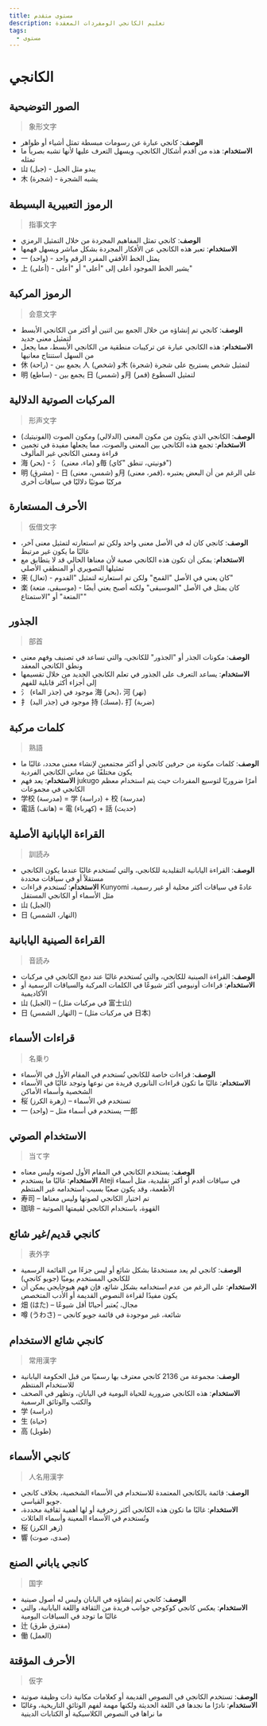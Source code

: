 ```yaml
---
title: مستوى متقدم
description: تعليم الكانجي الومفردات المعقدة
tags:
  - مستوى
---
```

# الكانجي

## الصور التوضيحية

>象形文字

- **الوصف**: كانجي عبارة عن رسومات مبسطة تمثل أشياء أو ظواهر
- **الاستخدام**: هذه من أقدم أشكال الكانجي، ويسهل التعرف عليها لأنها تشبه بصرياً ما تمثله
- 山 (جبل) - يبدو مثل الجبل
- 木 (شجرة) - يشبه الشجرة

## الرموز التعبيرية البسيطة

>指事文字

- **الوصف**: كانجي تمثل المفاهيم المجردة من خلال التمثيل الرمزي
- **الاستخدام**: تعبر هذه الكانجي عن الأفكار المجردة بشكل مباشر ويسهل فهمها
- 一 (واحد) - يمثل الخط الأفقي المفرد الرقم واحد
- 上 (أعلى) - يشير الخط الموجود أعلى إلى "أعلى" أو "أعلى"

## الرموز المركبة

>会意文字

- **الوصف**: كانجي تم إنشاؤه من خلال الجمع بين اثنين أو أكثر من الكانجي الأبسط لتمثيل معنى جديد
- **الاستخدام**: هذه الكانجي عبارة عن تركيبات منطقية من الكانجي الأبسط، مما يجعل من السهل استنتاج معانيها
- 休 (راحة) - يجمع بين 人 (شخص) و木 (شجرة) لتمثيل شخص يستريح على شجرة
- 明 (ساطع) - يجمع بين 日 (شمس) و月 (قمر) لتمثيل السطوع

## المركبات الصوتية الدلالية

>形声文字

- **الوصف**: الكانجي الذي يتكون من مكون المعنى (الدلالي) ومكون الصوت (الفونيتيك)
- **الاستخدام**: تجمع هذه الكانجي بين المعنى والصوت، مما يجعلها مفيدة في تخمين قراءة ومعنى الكانجي غير المألوف
- 海 (بحر) - 氵 (ماء، معنى) و毎 (فونيتي، تنطق "كاي")
- 明 (مشرق) - 日 (شمس، معنى) و月 (قمر، معنى)، على الرغم من أن البعض يعتبره مركبًا صوتيًا دلاليًا في سياقات أخرى

## الأحرف المستعارة

>仮借文字

- **الوصف**: كانجي كان له في الأصل معنى واحد ولكن تم استعارته لتمثيل معنى آخر، غالبًا ما يكون غير مرتبط
- **الاستخدام**: يمكن أن تكون هذه الكانجي صعبة لأن معناها الحالي قد لا يتطابق مع تمثيلها التصويري أو المنطقي الأصلي
- 来 (تعال) - كان يعني في الأصل "القمح" ولكن تم استعارته لتمثيل "القدوم"
- 楽 (موسيقى، متعة) - كان يمثل في الأصل "الموسيقى" ولكنه أصبح يعني أيضًا "المتعة" أو "الاستمتاع"

## الجذور

>部首

- **الوصف**: مكونات الجذر أو "الجذور" للكانجي، والتي تساعد في تصنيف وفهم معنى ونطق الكانجي المعقد
- **الاستخدام**: يساعد التعرف على الجذور في تعلم الكانجي الجديد من خلال تقسيمها إلى أجزاء أكثر قابلية للفهم
- 氵 (جذر الماء) موجود في 海 (بحر)، 河 (نهر)
- 扌 (جذر اليد) موجود في 持 (مسك)، 打 (ضربة)

## كلمات مركبة

>熟語

- **الوصف**: كلمات مكونة من حرفين كانجي أو أكثر مجتمعين لإنشاء معنى محدد، غالبًا ما يكون مختلفًا عن معاني الكانجي الفردية
- **الاستخدام**: يعد فهم jukugo أمرًا ضروريًا لتوسيع المفردات حيث يتم استخدام معظم الكانجي في مجموعات
- 学校 (مدرسة) = 学 (دراسة) + 校 (مدرسة)
- 電話 (هاتف) = 電 (كهرباء) + 話 (حديث)

## القراءة اليابانية الأصلية

>訓読み

- **الوصف**: القراءة اليابانية التقليدية للكانجي، والتي تُستخدم غالبًا عندما يكون الكانجي مستقلاً أو في سياقات محددة
- **الاستخدام**: تُستخدم قراءات Kunyomi عادةً في سياقات أكثر محلية أو غير رسمية، مثل الأسماء أو الكانجي المستقل
- 山 (الجبل)
- 日 (النهار، الشمس)

## القراءة الصينية اليابانية

>音読み

- **الوصف**: القراءة الصينية للكانجي، والتي تُستخدم غالبًا عند دمج الكانجي في مركبات
- **الاستخدام**: قراءات أونيومي أكثر شيوعًا في الكلمات المركبة والسياقات الرسمية أو الأكاديمية
- 山 (الجبل) – (في مركبات مثل 富士山)
- 日 (النهار, الشمس) – (في مركبات مثل 日本)

## قراءات الأسماء

>名乗り

- **الوصف**: قراءات خاصة للكانجي تُستخدم في المقام الأول في الأسماء
- **الاستخدام**: غالبًا ما تكون قراءات النانوري فريدة من نوعها وتوجد غالبًا في الأسماء الشخصية وأسماء الأماكن
- 桜 (زهرة الكرز) – تستخدم في الأسماء
- 一 (واحد) – يستخدم في أسماء مثل 一郎

## الاستخدام الصوتي

>当て字

- **الوصف**: يستخدم الكانجي في المقام الأول لصوته وليس معناه
- **الاستخدام**: غالبًا ما يستخدم Ateji في سياقات أقدم أو أكثر تقليدية، مثل أسماء الأطعمة، وقد يكون صعبًا بسبب استخدامه غير المنتظم
- 寿司 – ​​تم اختيار الكانجي لصوتها وليس معناها
- 珈琲 – القهوة، باستخدام الكانجي لقيمتها الصوتية

## كانجي قديم/غير شائع

>表外字

- **الوصف**: كانجي لم يعد مستخدمًا بشكل شائع أو ليس جزءًا من القائمة الرسمية للكانجي المستخدم يوميًا (جويو كانجي)
- **الاستخدام**: على الرغم من عدم استخدامه بشكل شائع، فإن فهم هيوجايجي يمكن أن يكون مفيدًا لقراءة النصوص القديمة أو الأدب المتخصص
- 畑 (はた) – مجال، يُعتبر أحيانًا أقل شيوعًا
- 噂 (うわさ) – شائعة، غير موجودة في قائمة جويو كانجي

## كانجي شائع الاستخدام

>常用漢字

- **الوصف**: مجموعة من 2136 كانجي معترف بها رسميًا من قبل الحكومة اليابانية للاستخدام المنتظم
- **الاستخدام**: هذه الكانجي ضرورية للحياة اليومية في اليابان، وتظهر في الصحف والكتب والوثائق الرسمية
- 学 (دراسة)
- 生 (حياة)
- 高 (طويل)

## كانجي الأسماء

>人名用漢字

- **الوصف**: قائمة بالكانجي المعتمدة للاستخدام في الأسماء الشخصية، بخلاف كانجي جويو القياسي.
- **الاستخدام**: غالبًا ما تكون هذه الكانجي أكثر زخرفية أو لها أهمية ثقافية محددة، وتُستخدم في الأسماء المعينة وأسماء العائلات
- 桜 (زهر الكرز)
- 響 (صدى، صوت)

## كانجي ياباني الصنع

>国字

- **الوصف**: كانجي تم إنشاؤه في اليابان وليس له أصول صينية
- **الاستخدام**: يعكس كانجي كوكوجي جوانب فريدة من الثقافة واللغة اليابانية، والتي غالبًا ما توجد في السياقات اليومية
- 辻 (مفترق طرق)
- 働 (العمل)

## الأحرف المؤقتة

>仮字

- **الوصف**: تستخدم الكانجي في النصوص القديمة أو كعلامات مكانية ذات وظيفة صوتية
- **الاستخدام**: نادرًا ما نجدها في اللغة الحديثة ولكنها مهمة لفهم الوثائق التاريخية، وغالبًا ما نراها في النصوص الكلاسيكية أو الكتابات الدينية